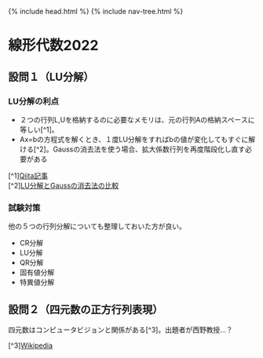 {% include head.html %}
{% include nav-tree.html %}

# 線形代数2022

## 設問１（LU分解）
### LU分解の利点
- ２つの行列L,Uを格納するのに必要なメモリは、元の行列Aの格納スペースに等しい[^1]。
- Ax=bの方程式を解くとき、１度LU分解をすればbの値が変化してもすぐに解ける[^2]。Gaussの消去法を使う場合、拡大係数行列を再度階段化し直す必要がある

[^1][Qiita記事](https://qiita.com/kenjihiranabe/items/11d07d3cea0325f17851)  
[^2][LU分解とGaussの消去法の比較](https://ameblo.jp/renderrender/entry-10582848651.html#:~:text=つまり，LU%20分解する理由,やり直さなくてはならない%EF%BC%8E)

### 試験対策
他の５つの行列分解についても整理しておいた方が良い。
- CR分解
- LU分解
- QR分解
- 固有値分解
- 特異値分解

## 設問２（四元数の正方行列表現）
四元数はコンピュータビジョンと関係がある[^3]。出題者が西野教授…？

[^3][Wikipedia](https://ja.wikipedia.org/wiki/四元数)